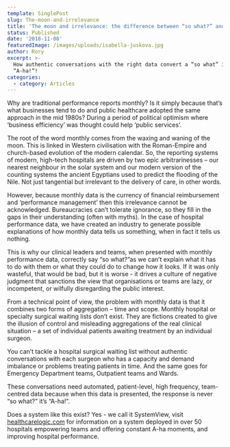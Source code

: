 ```yaml
---
template: SinglePost
slug: The-moon-and-irrelevance
title: 'The moon and irrelevance: the difference between “so what?” and “A-ha!”'
status: Published
date: '2018-11-08'
featuredImage: /images/uploads/isabella-juskova.jpg
author: Rory
excerpt: >-
  How authentic conversations with the right data convert a “so what” into an
  “A-ha!”!
categories:
  - category: Articles
---
```

Why are traditional performance reports monthly? Is it simply because that’s what businesses tend to do and public healthcare adopted the same approach in the mid 1980s? During a period of political optimism where ‘business efficiency’ was thought could help ‘public services’.



The root of the word monthly comes from the waxing and waning of the moon. This is linked in Western civilisation with the Roman-Empire and church-based evolution of the modern calendar. So, the reporting systems of modern, high-tech hospitals are driven by two epic arbitrarinesses – our nearest neighbour in the solar system and our modern version of the counting systems the ancient Egyptians used to predict the flooding of the Nile. Not just tangential but irrelevant to the delivery of care, in other words.



However, because monthly data is the currency of financial reimbursement and ‘performance management’ then this irrelevance cannot be acknowledged. Bureaucracies can’t tolerate ignorance, so they fill in the gaps in their understanding (often with myths). In the case of hospital performance data, we have created an industry to generate possible explanations of how monthly data tells us something, when in fact it tells us nothing.



This is why our clinical leaders and teams, when presented with monthly performance data, correctly say “so what?”as we can’t explain what it has to do with them or what they could do to change how it looks. If it was only wasteful, that would be bad, but it is worse - it drives a culture of negative judgment that sanctions the view that organisations or teams are lazy, or incompetent, or wilfully disregarding the public interest. 



From a technical point of view, the problem with monthly data is that it combines two forms of aggregation – time and scope. Monthly hospital or specialty surgical waiting lists don’t exist. They are fictions created to give the illusion of control and misleading aggregations of the real clinical situation – a set of individual patients awaiting treatment by an individual surgeon.



You can’t tackle a hospital surgical waiting list without authentic conversations with each surgeon who has a capacity and demand imbalance or problems treating patients in time.  And the same goes for Emergency Department teams, Outpatient teams and Wards.

These conversations need automated, patient-level, high frequency, team-centred data because when this data is presented, the response is never “so what?” it’s “A-ha!”.



Does a system like this exist? Yes - we call it SystemView, visit [healthcarelogic.com](https://www.healthcarelogic.com) for information on a system deployed in over 50 hospitals empowering teams and offering constant A-ha moments, and improving hospital performance.
